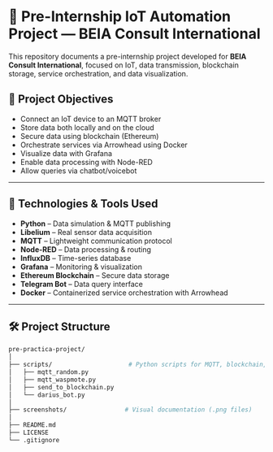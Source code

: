 # 🌱 Pre-Internship IoT Automation Project — BEIA Consult International

This repository documents a pre-internship project developed for **BEIA Consult International**, focused on IoT, data transmission, blockchain storage, service orchestration, and data visualization.

## 🔧 Project Objectives

- Connect an IoT device to an MQTT broker  
- Store data both locally and on the cloud  
- Secure data using blockchain (Ethereum)  
- Orchestrate services via Arrowhead using Docker  
- Visualize data with Grafana  
- Enable data processing with Node-RED  
- Allow queries via chatbot/voicebot  

---

## 📡 Technologies & Tools Used

- **Python** – Data simulation & MQTT publishing  
- **Libelium** – Real sensor data acquisition  
- **MQTT** – Lightweight communication protocol  
- **Node-RED** – Data processing & routing  
- **InfluxDB** – Time-series database  
- **Grafana** – Monitoring & visualization  
- **Ethereum Blockchain** – Secure data storage  
- **Telegram Bot** – Data query interface  
- **Docker** – Containerized service orchestration with Arrowhead  

---

## 🛠 Project Structure

```bash
pre-practica-project/
│
├── scripts/                     # Python scripts for MQTT, blockchain, bots
│   ├── mqtt_random.py
│   ├── mqtt_waspmote.py
│   ├── send_to_blockchain.py
│   └── darius_bot.py
│
├── screenshots/                # Visual documentation (.png files)
│
├── README.md
├── LICENSE
└── .gitignore
